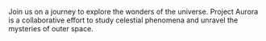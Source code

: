 Join us on a journey to explore the wonders of the universe. Project Aurora is a collaborative effort to study celestial phenomena and unravel the mysteries of outer space.
